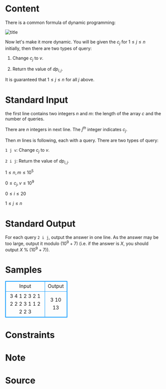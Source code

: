 
# Content

There is a common formula of dynamic programming:

![title](/source/lutece/dynamic-dynamic-programming/img/aHR0cHM6Ly9hY20udWVzdGMuZWR1LmNuL21lZGlhL2ltYWdlL3Byb2JsZW0vMTMxMC8yMDE2MDQwMjEwMzU0OTcxMDMuUE5H.PNG)

Now let's make it more dynamic. You will be given the $c_j$ for $1\leq j\leq n$ initially, then there are two types of query:

1. Change $c_j$ to $v$.

2. Return the value of $dp_{i,j}$.

It is guaranteed that $1\leq j\leq n$ for all $j$ above.

# Standard Input

the first line contains two integers $n$ and $m$: the length of the array $c$ and the number of queries.

There are $n$ integers in next line. The $j^{th}$ integer indicates $c_j$.

Then $m$ lines is following, each with a query. There are two types of query:

`1 j v`: Change $c_j$ to $v$.

`2 i j`: Return the value of $dp_{i,j}$.

$1\leq n, m\leq 10^5$

$0\leq c_j, v\leq 10^9$

$0\leq i\leq 20$

$1\leq j \leq n$

# Standard Output

For each query `2 i j`, output the answer in one line. As the answer may be too large, output it modulo $(10^9+7)$ (i.e. if the answer is $X$, you should output $X\ \%\ (10^9+7)$).

# Samples

<style>
        table,table tr th, table tr td { border:1px solid #0094ff; }
        table { width: 200px; min-height: 25px; line-height: 25px; text-align: center; border-collapse: collapse;}   
    </style>
<table>
	<tr>
		<td>Input</td>
		<td>Output</td>
	</tr>
<tr><td>3 4
1 2 3
2 1 2
2 2 3
1 1 2
2 2 3</td><td>3
10
13</td></tr></table>


# Constraints



# Note



# Source


